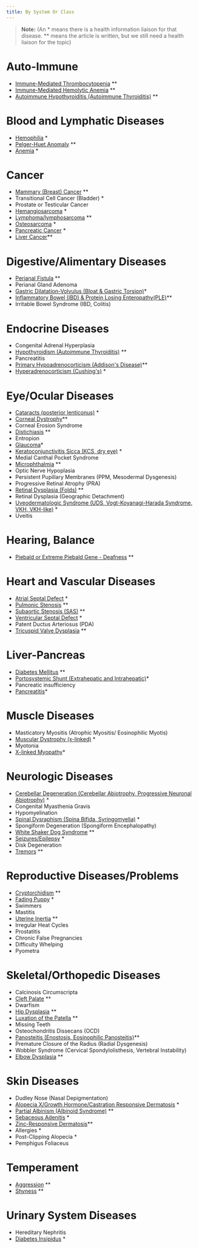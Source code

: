 ```yaml
---
title: By System Or Class
---
```

> **Note:** (An \* means there is a health information liaison for that disease.
> \** means the article is written, but we still need a health liaison
> for the topic)

# Auto-Immune

* [Immune-Mediated Thrombocytopenia](/diseases/immune-mediated-thrombocytopenia) \*\*
* [Immune-Mediated Hemolytic Anemia](/diseases/immune-mediated-hemolytic-anemia) \*\*
* [Autoimmune Hypothyroiditis (Autoimmune Thyroiditis)](/diseases/hypothyroidism-autoimmune-hypothyroiditis) \*\*

# Blood and Lymphatic Diseases

* [Hemophilia](/diseases/hemophilia) *
* [Pelger-Huet Anomaly](/diseases/pelger-huet-anomaly) \*\*
* [Anemia](/diseases/anemia) *

# Cancer

* [Mammary (Breast) Cancer](/diseases/mammary-cancer-1) \*\*
* Transitional Cell Cancer (Bladder) *
* Prostate or Testicular Cancer
* [Hemangiosarcoma](/diseases/hemangiosarcoma) *
* [Lymphoma/lymphosarcoma](/diseases/lymphosarcoma-lymphoma) \*\*
* [Osteosarcoma](/diseases/osteosarcoma) *
* [Pancreatic Cancer](/diseases/pancreatic-cancer) *
* [Liver Cancer](/diseases/liver-cancer)\*\*

# Digestive/Alimentary Diseases

* [Perianal Fistula](https://www.samoyedhealthfoundation.org/diseases/perianal-fistulas-anal-furunculosis/) \*\*
* Perianal Gland Adenoma
* [Gastric Dilatation-Volvulus (Bloat & Gastric Torsion)](/diseases/bloat)*
* [Inflammatory Bowel (IBD) & Protein Losing Enteropathy(PLE)](/diseases/inflammatory-bowel-ibd)\*\*
* Irritable Bowel Syndrome (IBD, Colitis)

# Endocrine Diseases

* Congenital Adrenal Hyperplasia
* [Hypothyroidism (Autoimmune Thyroiditis)](/diseases/hypothyroidism-autoimmune-hypothyroiditis) \*\*
* Pancreatitis
* [Primary Hypoadrenocorticism (Addison's Disease)](/diseases/addison-s-disease)\*\*
* [Hyperadrenocorticism (Cushing's)](/diseases/cushing-s-disease) *

# Eye/Ocular Diseases

* [Cataracts (posterior lenticonus)](/diseases/cataracts-posterior-lenticonus) *
* [Corneal Dystrophy](/diseases/corneal-dystrophy)\*\*
* Corneal Erosion Syndrome
* [Distichiasis](/diseases/distichiasis) \*\*
* Entropion
* [Glaucoma](/diseases/glaucoma)*
* [Keratoconjunctivitis Sicca (KCS, dry eye)](/diseases/keratoconjunctivitis-sicca-kcs-or-dry-eye) *
* Medial Canthal Pocket Syndrome
* [Microphthalmia](/diseases/microphthalmia) \*\*
* Optic Nerve Hypoplasia
* Persistent Pupillary Membranes (PPM, Mesodermal Dysgenesis)
* Progressive Retinal Atrophy (PRA)
* [Retinal Dysplasia (Folds)](/diseases/retinal-dysplasia-folds) \*\*
* Retinal Dysplasia (Geographic Detachment)
* [Uveodermatologic Syndrome (UDS, Vogt-Koyanagi-Harada Syndrome, VKH, VKH-like)](/diseases/uveodermatologic-syndrome-uds) *
* Uveitis

# Hearing, Balance

* [Piebald or Extreme Piebald Gene - Deafness](/diseases/piebald-or-extreme-piebald-gene-2013-deafness) \*\*

# Heart and Vascular Diseases

* [Atrial Septal Defect](/diseases/atrial-septal-defect-1) *
* [Pulmonic Stenosis](/diseases/pulmonic-stenosis) \*\*
* [Subaortic Stenosis (SAS)](/diseases/subaortic-stenosis) \*\*
* [Ventricular Septal Defect](/diseases/ventricular-septal-defect) *
* Patent Ductus Arteriosus (PDA)
* [Tricuspid Valve Dysplasia](/diseases/tricuspid-valve-dysplasia) \*\*

# Liver-Pancreas

* [Diabetes Mellitus](/diseases/diabetes-mellitus) \*\*
* [Portosystemic Shunt (Extrahepatic and Intrahepatic)](https://www.samoyedhealthfoundation.org/diseases/portosystemic-shunts-intrahepatic-and-extrahepatic-liver-shunts/)*
* Pancreatic insufficiency
* [Pancreatitis](/diseases/pancreatitis)*

# Muscle Diseases

* Masticatory Myositis (Atrophic Myositis/ Eosinophilic Myotis)
* [Muscular Dystrophy (x-linked)](/diseases/x-linked-muscular-dystrophy) *
* Myotonia
* [X-linked Myopathy](/diseases/x-linked-myopathy)*

# Neurologic Diseases

* [Cerebellar Degeneration (Cerebellar Abiotrophy, Progressive Neuronal Abiotrophy)](/diseases/cerebellar-degeneration-cerebeller-abiotrophies) *
* Congenital Myasthenia Gravis
* Hypomyelination
* [Spinal Dysraphism (Spina Bifida, Syringomyelia)](/diseases/spinal-dysraphism) *
* Spongiform Degeneration (Spongiform Encephalopathy)
* [White Shaker Dog Syndrome](/diseases/white-shaker-dog-syndrome) \*\*
* [Seizures/Epilepsy](/diseases/seizures-epilepsy) *
* Disk Degeneration
* [Tremors](/diseases/white-shaker-dog-syndrome) \*\*

# Reproductive Diseases/Problems

* [Cryptorchidism](/diseases/cryptorchidism) \*\*
* [Fading Puppy](/diseases/fading-puppy-syndrome) *
* Swimmers
* Mastitis
* [Uterine Inertia](/diseases/uterine-inertia) \*\*
* Irregular Heat Cycles
* Prostatitis
* Chronic False Pregnancies
* Difficulty Whelping
* Pyometra

# Skeletal/Orthopedic Diseases

* Calcinosis Circumscripta
* [Cleft Palate](/diseases/cleft-palate) \*\*
* Dwarfism
* [Hip Dysplasia](/diseases/hip-dysplasia-hd) \*\*
* [Luxation of the Patella](/diseases/luxating-patella) \*\*
* Missing Teeth
* Osteochondritis Dissecans (OCD)
* [Panosteitis (Enostosis, Eosinophilic Panosteitis)](/diseases/panosteitis)\*\*
* Premature Closure of the Radius (Radial Dysgenesis)
* Wobbler Syndrome (Cervical Spondylolisthesis, Vertebral Instability)
* [Elbow Dysplasia](/diseases/elbow-dysplasia) \*\*

# Skin Diseases

* Dudley Nose (Nasal Depigmentation)
* [Alopecia X/Growth Hormone/Castration Responsive Dermatosis](/diseases/alopecia-x) *
* [Partial Albinism (Albinoid Syndrome)](/diseases/partial-albinism) \*\*
* [Sebaceous Adenitis](/diseases/sebaceous-adenitis-sa) *
* [Zinc-Responsive Dermatosis](/diseases/zinc-responsive-dermatosis)\*\*
* Allergies *
* Post-Clipping Alopecia *
* Pemphigus Foliaceus

# Temperament

* [Aggression](/diseases/aggression) \*\*
* [Shyness](/diseases/shyness) \*\*

# Urinary System Diseases

* Hereditary Nephritis
* [Diabetes Insipidus](/diseases/diabetes-insipidus) *